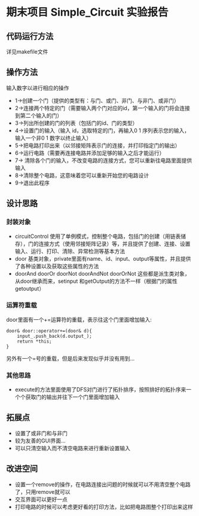 # 期末项目 Simple_Circuit 实验报告
## 代码运行方法
详见makefile文件

## 操作方法
输入数字以进行相应的操作

- 1->创建一个门（提供的类型有：与门、或门、非门、与非门、或非门）
- 2->连接两个特定的门（需要输入两个门对应的id，第一个输入的门将会连接到第二个输入的门）
- 3->列出所创建的门的列表（包括门的id、门的类型）
- 4->设置门的输入（输入 id，选取特定的门，再输入0 1 序列表示您的输入，输入一个非0 1 数字以终止输入）
- 5->把电路打印出来（以邻接矩阵表示门的连接，并打印指定门的输出）
- 6->运行电路（需要再连接电路并添加足够的输入之后才能运行）
- 7-> 清除各个门的输入，不改变电路的连接方式，您可以重新往电路里面提供输入
- 8->清除整个电路，这意味着您可以重新开始您的电路设计
- 9->退出此程序

## 设计思路
### 封装对象
- circuitControl
使用了单例模式，控制整个电路，包括门的创建（用链表储存），门的连接方式（使用邻接矩阵记录）等，并且提供了创建、连接、设置输入、运行、打印、清除、异常检测等基本方法
- door
基类对象，private里面有name、id、input、output等属性，并且提供了各种设置以及获取这些属性的方法
- doorAnd  doorOr doorNot doorAndNot doorOrNot
这些都是派生类对象，从door继承而来，setinput 和getOutput的方法不一样（根据门的属性getoutput）

### 运算符重载
door里面有一个+=运算符的重载，表示往这个门里面增加输入:
```
door& door::operator+=(door& d){
    input_.push_back(d.output_);
    return *this;
}
```
另外有一个=号的重载，但是后来发现似乎并没有用到...

### 其他思路
- execute的方法里面使用了DFS对门进行了拓扑排序，按照排好的拓扑序来一个个获取门的输出并往下一个门里面增加输入

## 拓展点
- 设置了或非门和与非门
- 较为友善的GUI界面...
- 可以只清空输入而不清空电路来进行重新设置输入

## 改进空间
- 设置一个remove的操作，在电路连接出问题的时候就可以不用清空整个电路了，只用remove就可以
- 交互界面可以更好一点
- 打印电路的时候可以考虑更好看的打印方法，比如把电路图整个打印出来这样